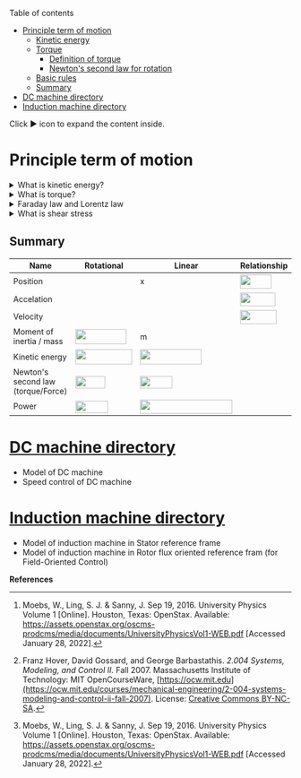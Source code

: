 Table of contents
- [Principle term of motion](#principle-term-of-motion)
  - [Kinetic energy](#kinetic-energy)
  - [Torque](#torque)
    - [Definition of torque](#definition-of-torque)
    - [Newton's second law for rotation](#newtons-second-law-for-rotation)
  - [Basic rules](#basic-rules)
  - [Summary](#summary)
- [DC machine directory](#dc-machine-directory)
- [Induction machine directory](#induction-machine-directory)


Click :arrow_forward: icon to expand the content inside.

# Principle term of motion

<details>
    <summary>What is kinetic energy?</summary>

## Kinetic energy

​**Kinetic energy** of an object is the energy that it possesses due to its motion.

**Rotational kinetic energy** is the energy associated with rotational motion, the same as kinetic energy in translational motion.

![rotational kinetic energy](images/kinetic-energy.jpg)

Every point on a rotating body has different **tangential** velocity <img src="svgs/0c66d395003a8c00e3b75c597d971944.svg?invert_in_darkmode" align=middle width=54.36824579999998pt height=14.15524440000002pt/>. We find the equation for kinetic energy
<p align="center"><img src="svgs/7affb8e3b1b59c42c3bea8054b4d45d0.svg?invert_in_darkmode" align=middle width=297.96583904999994pt height=32.990165999999995pt/></p>

We can divide up any body into a large number of smaller masses <img src="svgs/d6f16b6cf4a1020e870f060b1aa559b7.svg?invert_in_darkmode" align=middle width=20.537609399999987pt height=14.15524440000002pt/> and distance to the axis of rotation <img src="svgs/212f899c5235a861a1f6146dc8d1582f.svg?invert_in_darkmode" align=middle width=13.520829299999992pt height=14.15524440000002pt/>
<p align="center"><img src="svgs/ec99173fa7306a144e679946d62a48f3.svg?invert_in_darkmode" align=middle width=248.3783643pt height=59.1786591pt/></p>

We want this equation in the form of kinetic energy (<img src="svgs/c97bad89acf7adde2c531546b20cfdf7.svg?invert_in_darkmode" align=middle width=38.068628399999994pt height=27.77565449999998pt/>). That is why **moment of inertia** <img src="svgs/21fd4e8eecd6bdf1a4d3d6bd1fb8d733.svg?invert_in_darkmode" align=middle width=8.515988249999989pt height=22.465723500000017pt/> was introduced.

<p align="center"><img src="svgs/16648da54fb1d193819158d23425c51a.svg?invert_in_darkmode" align=middle width=162.97472234999998pt height=38.89287435pt/></p>

Finally, we have
<p align="center"><img src="svgs/ea9eac419229f7be81a8d546ea907195.svg?invert_in_darkmode" align=middle width=75.10944705pt height=32.990165999999995pt/></p>
</details>

<details>
<summary> What is torque? </summary>

## Torque

**Torque** is the turning effectiveness of a force, and it is illustrated here for door rotation on its hinges [^ref1].

![door torque](images/torque.jpg)

(a) A couterclockwise torque is produced by a force <img src="svgs/70ce240d220184781a81d726d723d3ba.svg?invert_in_darkmode" align=middle width=16.43875364999999pt height=41.73519240000002pt/> acting at a distance <img src="svgs/89f2e0d2d24bcf44db73aab8fc03252c.svg?invert_in_darkmode" align=middle width=7.87295519999999pt height=14.15524440000002pt/> from the hingles.

(b) A smaller couterclockwise torque is produced when a smaller force <img src="svgs/e4d8e1f565c957a339c050e07e495633.svg?invert_in_darkmode" align=middle width=16.506804599999988pt height=43.89423060000002pt/> at the same distance <img src="svgs/89f2e0d2d24bcf44db73aab8fc03252c.svg?invert_in_darkmode" align=middle width=7.87295519999999pt height=14.15524440000002pt/>.

(c) The same force as in (a) produces a smaller couterclockwise torque when applied at a smaller distance <img src="svgs/4573a6d87c95745863927975a6527f64.svg?invert_in_darkmode" align=middle width=42.27541559999999pt height=24.7161288pt/> from the hingles.

(d) A smaller counterclockwise torque is produced by same **magnitude** force as (a) at the same distance <img src="svgs/89f2e0d2d24bcf44db73aab8fc03252c.svg?invert_in_darkmode" align=middle width=7.87295519999999pt height=14.15524440000002pt/> but at an angle <img src="svgs/09c355318e84ea25fabf454b1de5475b.svg?invert_in_darkmode" align=middle width=46.529575949999995pt height=22.831056599999986pt/>

### Definition of torque 
When a force <img src="svgs/63e6b37db128efdc41eba7d12ad0303e.svg?invert_in_darkmode" align=middle width=16.43875364999999pt height=41.64378900000001pt/> is applied to a point P whose position is <img src="svgs/56fabb4c23198f3edf5591fd7320b4f6.svg?invert_in_darkmode" align=middle width=16.43875364999999pt height=33.333309899999996pt/> relative to <img src="svgs/9afe6a256a9817c76b579e6f5db9a578.svg?invert_in_darkmode" align=middle width=12.99542474999999pt height=22.465723500000017pt/>, the torque <img src="svgs/f0db8498950ba165e549777c262c09c1.svg?invert_in_darkmode" align=middle width=16.43875364999999pt height=41.64378900000001pt/> around <img src="svgs/9afe6a256a9817c76b579e6f5db9a578.svg?invert_in_darkmode" align=middle width=12.99542474999999pt height=22.465723500000017pt/> is
<p align="center"><img src="svgs/58d2948d5be2d3683a6ba3b1424cc6d2.svg?invert_in_darkmode" align=middle width=91.3250415pt height=22.191769049999998pt/></p>

![torque definition](images/torque-cal.jpg)

From the definiton of the **cross product**, the direction of torque is determined by **right hand** rule, and torque has magnitude
<p align="center"><img src="svgs/cdea24447b114871c13672642f281d54.svg?invert_in_darkmode" align=middle width=221.94735915pt height=20.00911605pt/></p>

### Newton's second law for rotation

![torque calculation](images/torque-cal-by-moment-of-ineria.jpg)

Recall that the magnitude of the **tangential** acceleration is proportional to the magnitude of the angular acceleration <img src="svgs/c745b9b57c145ec5577b82542b2df546.svg?invert_in_darkmode" align=middle width=10.57650494999999pt height=14.15524440000002pt/> by <img src="svgs/1363461a5af4b1418f06d17df4755b5c.svg?invert_in_darkmode" align=middle width=49.05624404999998pt height=14.15524440000002pt/>

<p align="center"><img src="svgs/b8fb032c13d4f6482a49c7fafe428034.svg?invert_in_darkmode" align=middle width=112.69399844999998pt height=11.232861749999998pt/></p>

Multiple both side of above equation with <img src="svgs/89f2e0d2d24bcf44db73aab8fc03252c.svg?invert_in_darkmode" align=middle width=7.87295519999999pt height=14.15524440000002pt/>, we have
<p align="center"><img src="svgs/2a59f4e617a29cabdf6d7ab86cbc4e12.svg?invert_in_darkmode" align=middle width=82.9015275pt height=14.202794099999998pt/></p>

Substitude the moment of inertia <img src="svgs/8e5b358e964deefdf112f18e67ed9e49.svg?invert_in_darkmode" align=middle width=59.29219889999999pt height=26.76175259999998pt/> and torque <img src="svgs/5d850835ddcfc6b96d9bfbbeb597b2b4.svg?invert_in_darkmode" align=middle width=54.533821649999986pt height=22.465723500000017pt/>, we have
<p align="center"><img src="svgs/dad19270890da467edeb8bbd852c3f97.svg?invert_in_darkmode" align=middle width=104.6834877pt height=33.81208709999999pt/></p>

</details>


<details>
<summary> Faraday law and Lorentz law </summary>

## Basic rules

![principle of motion](images/p6-49.png)

**Faraday law** (generator action): moving coil in a magnetic field ==> electromotive force (back EMF - <img src="svgs/ef3029d68758f0ee673b6795dfdd626a.svg?invert_in_darkmode" align=middle width=10.146128849999991pt height=22.465723500000017pt/>)
<p align="center"><img src="svgs/2d6486b24d6cde91279b98e2585cac20.svg?invert_in_darkmode" align=middle width=198.98411775pt height=16.438356pt/></p>
or
<p align="center"><img src="svgs/eff535d966d649386ee802c2ebfbc0b1.svg?invert_in_darkmode" align=middle width=69.53782604999999pt height=13.698590399999999pt/></p>

**Lorentz law** (motor action): magnetic field applies force to a current.

<p align="center"><img src="svgs/8bbc3351e49be35d43d457830f071c4a.svg?invert_in_darkmode" align=middle width=219.95162804999995pt height=16.438356pt/></p>
<p align="center"><img src="svgs/60023a76727dcbfb08385cbd04024f62.svg?invert_in_darkmode" align=middle width=158.69209785pt height=16.438356pt/></p>
or
<p align="center"><img src="svgs/20b7088dc9b21d39048398126efe1d5c.svg?invert_in_darkmode" align=middle width=65.91814515pt height=13.698590399999999pt/></p>

where
- <img src="svgs/a9a3a4a202d80326bda413b5562d5cd1.svg?invert_in_darkmode" align=middle width=13.242037049999992pt height=22.465723500000017pt/> velocity of the coil
- <img src="svgs/f9c4988898e7f532b9f826a75014ed3c.svg?invert_in_darkmode" align=middle width=14.99998994999999pt height=22.465723500000017pt/> number of coil
- <img src="svgs/5dbe6a40f557d1f3fd40a9190b225982.svg?invert_in_darkmode" align=middle width=14.204985299999988pt height=14.15524440000002pt/> back EMF
- <img src="svgs/972331f994e1c00d671a01f6ebcd272c.svg?invert_in_darkmode" align=middle width=103.93838729999997pt height=22.465723500000017pt/> torque constant
- <img src="svgs/ea02f703a4b9da88b259ec0d6935b74f.svg?invert_in_darkmode" align=middle width=99.26179724999999pt height=22.465723500000017pt/> back EMF constant

</details>

<details>
<summary> What is shear stress </summary>

There are two ways to come up with the machine torque equation, one is through `Lorentz force` and another is `shear stress`. In [^ref2] course note, the author used shear stress to describe the torque. When deforming forces act tangentially to the object's surface, we call them 'shear' forces and the stress they cause is called **shear stress** [^ref1].  
Shear stress is due to forces that act parallel to the surface. We use the symbol <img src="svgs/27295e315f1bda4258a9796d7a06c92a.svg?invert_in_darkmode" align=middle width=17.30599199999999pt height=22.465723500000017pt/> for such forces. The magnitude per surface area A where shearing force is applied is the measure of shear stress

<p align="center"><img src="svgs/823bb7f1c5cad9ed30c978953c00a8a4.svg?invert_in_darkmode" align=middle width=179.3753478pt height=34.76437305pt/></p>

so,

<p align="center"><img src="svgs/b868f27f89684735040d1f8fec952989.svg?invert_in_darkmode" align=middle width=149.23708305pt height=18.17354385pt/></p>

The air-gap also has a physical length `l`. Total developed torque <img src="svgs/2f118ee06d05f3c2d98361d9c30e38ce.svg?invert_in_darkmode" align=middle width=11.889314249999991pt height=22.465723500000017pt/> is force over the surface area times radius `r`
<p align="center"><img src="svgs/74443b1c1ece8f194c947dea41ec2d62.svg?invert_in_darkmode" align=middle width=142.2127443pt height=20.04757095pt/></p>

</details>

## Summary

| Name                               | Rotational                   | Linear          | Relationship         |
| ---------------------------------- | ---------------------------- | --------------- | -------------------- |
| Position                           | <img src="svgs/27e556cf3caa0673ac49a8f0de3c73ca.svg?invert_in_darkmode" align=middle width=8.17352744999999pt height=22.831056599999986pt/>                     | x               | <img src="svgs/0e61706413af84414afa8c37b7e83686.svg?invert_in_darkmode" align=middle width=55.57830959999999pt height=24.65753399999998pt/>       |
| Accelation                         | <img src="svgs/c745b9b57c145ec5577b82542b2df546.svg?invert_in_darkmode" align=middle width=10.57650494999999pt height=14.15524440000002pt/>                     | <img src="svgs/9789555e5d8fa5de21171cc40c86d2cd.svg?invert_in_darkmode" align=middle width=13.65494624999999pt height=14.15524440000002pt/>           | <img src="svgs/62ca578849f037a07b2c63ea22e53c14.svg?invert_in_darkmode" align=middle width=63.063113849999986pt height=24.65753399999998pt/> |
| Velocity                           | <img src="svgs/ae4fb5973f393577570881fc24fc2054.svg?invert_in_darkmode" align=middle width=10.82192594999999pt height=14.15524440000002pt/>                     | <img src="svgs/7c0bd77fe526a89b6011bf8ab3e21311.svg?invert_in_darkmode" align=middle width=14.55484304999999pt height=22.465723500000017pt/>           | <img src="svgs/c1c2774245445cd10b11cc1446ecdae7.svg?invert_in_darkmode" align=middle width=64.20844154999999pt height=24.65753399999998pt/>   |
| Moment of inertia / mass           | <img src="svgs/9637cc0ba40de4e2dbfccd006532bebd.svg?invert_in_darkmode" align=middle width=90.32910314999998pt height=26.76175259999998pt/> | m               |                      |
| Kinetic energy                     | <img src="svgs/6dd15e240185cbf5a22a922b116bca97.svg?invert_in_darkmode" align=middle width=101.21002484999998pt height=26.76175259999998pt/>           | <img src="svgs/9a3156eb1a8ea39329d9dc6abfdf31cd.svg?invert_in_darkmode" align=middle width=109.54728344999998pt height=26.76175259999998pt/>   |                      |
| Newton's second law (torque/Force) | <img src="svgs/fe0ee1a5e10862583f9ddb165cc2e418.svg?invert_in_darkmode" align=middle width=52.89941084999998pt height=22.465723500000017pt/>               | <img src="svgs/e9147991e86b09a7a29369e9a48fcb0d.svg?invert_in_darkmode" align=middle width=57.893807399999986pt height=22.465723500000017pt/>        |                      |
| Power                              | <img src="svgs/b22e8d754f299acc9ae1cdabf167259b.svg?invert_in_darkmode" align=middle width=57.46563899999999pt height=22.465723500000017pt/>               | <img src="svgs/f2aa6e053ac7b0bc2d6b8d0536583e3d.svg?invert_in_darkmode" align=middle width=164.8532061pt height=24.65753399999998pt/> |                      |



# [DC machine directory](DC-machine/)
- Model of DC machine
- Speed control of DC machine

# [Induction machine directory](Induction-machine/)
- Model of induction machine in Stator reference frame
- Model of induction machine in Rotor flux oriented reference fram (for Field-Oriented Control)

**References**

[^ref1]: Moebs, W., Ling, S. J. & Sanny, J. Sep 19, 2016. University Physics Volume 1 [Online]. Houston, Texas: OpenStax. Available: https://assets.openstax.org/oscms-prodcms/media/documents/UniversityPhysicsVol1-WEB.pdf [Accessed January 28, 2022].
[^ref2]: Franz Hover, David Gossard, and George Barbastathis. *2.004 Systems, Modeling, and Control II.* Fall 2007. Massachusetts Institute of Technology: MIT OpenCourseWare, [https://ocw.mit.edu](https://ocw.mit.edu/courses/mechanical-engineering/2-004-systems-modeling-and-control-ii-fall-2007). License: [Creative Commons BY-NC-SA](https://creativecommons.org/licenses/by-nc-sa/4.0/).
